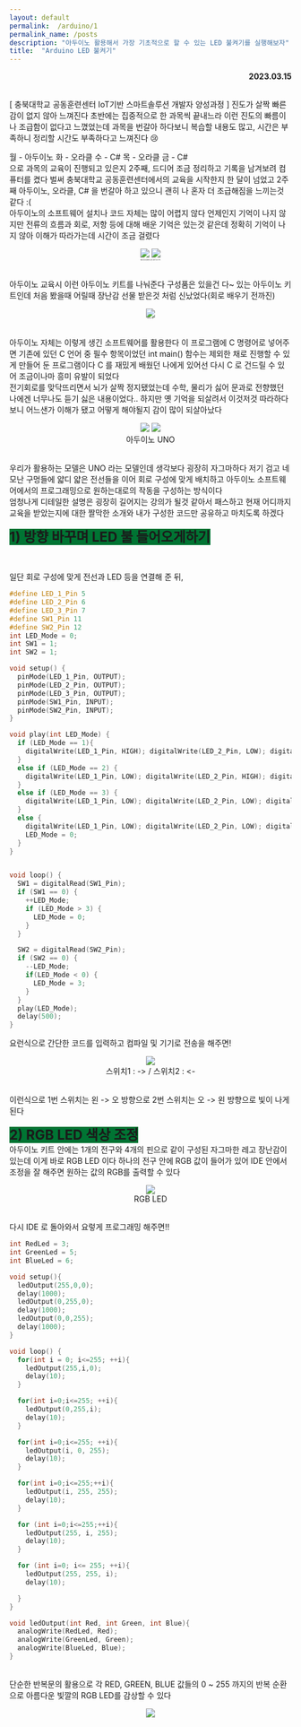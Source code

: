 ```yaml
---
layout: default
permalink:  /arduino/1
permalink_name: /posts
description: "아두이노 활용해서 가장 기초적으로 할 수 있는 LED 불켜기를 실행해보자"
title:  "Arduino LED 불켜기"
---
```



<p style="text-align:right; font-weight:bold;">2023.03.15</p>

<br>
[ 충북대학교 공동훈련센터 IoT기반 스마트솔루션 개발자 양성과정 ]
진도가 살짝 빠른감이 없지 않아 느껴진다
초반에는 집중적으로 한 과목씩 끝내느라
이런 진도의 빠름이나 조급함이 없다고 느꼈었는데
과목을 번갈아 하다보니 복습할 내용도 많고, 시간은 부족하니
정리할 시간도 부족하다고 느껴진다 😢
<br>


월 - 아두이노
화 - 오라클
수 - C#
목 - 오라클
금 - C#
<br>
​으로 과목의 교육이 진행되고 있은지 2주째,
드디어 조금 정리하고 기록을 남겨보려 컴퓨터를 켰다
벌써 충북대학교 공동훈련센터에서의 교육을 시작한지 한 달이 넘었고
2주째 아두이노, 오라클, C# 을 번갈아 하고 있으니
괜히 나 혼자 더 조급해짐을 느끼는것 같다 :(
<br>
​아두이노의 소프트웨어 설치나 코드 자체는 많이 어렵지 않다
언제인지 기억이 나지 않지만
전류의 흐름과 회로, 저항 등에 대해 배운 기억은 있는것 같은데
정확히 기억이 나지 않아 이해가 따라가는데 시간이 조금 걸렸다
<br>

<figure style="text-align:center">
<img class="image" src="../contents/imgs/arduino_1/1.jpg">
<img class="image" src="../contents/imgs/arduino_1/2.jpg">
<figcaption style="font-size:2px;">벌써 너덜너덜해진것 같은 내 아두이노 키트</figcaption>
</figure>

<br>
아두이노 교육시 이런 아두이노 키트를 나눠준다
구성품은 있을건 다~ 있는 아두이노 키트인데
처음 봤을때 어릴때 장난감 선물 받은것 처럼 신났었다(회로 배우기 전까진)
<br>
<figure style="text-align:center">
<img class="image" src="../contents/imgs/arduino_1/3.png">
<figcaption style="font-size:2px;">​아두이노 IDE</figcaption>
</figure>

<br>
아두이노 자체는 이렇게 생긴 소프트웨어를 활용한다
이 프로그램에 C 명령어로 넣어주면
기존에 있던 C 언어 중 필수 항목이었던 int main() 함수는 제외한 채로
진행할 수 있게 만들어 둔 프로그램이다
C 를 재밌게 배웠던 나에게 있어선 
다시 C 로 건드릴 수 있어 조금이나마 흥미 유발이 되었다
<br>
전기회로를 맞닥뜨리면서 뇌가 살짝 정지됐었는데
수학, 물리가 싫어 문과로 전향했던 나에겐
너무나도 듣기 싫은 내용이었다..
하지만 옛 기억을 되살려서 이것저것 따라하다 보니
어느샌가 이해가 됐고 어떻게 해야될지 감이 많이 되살아났다
<br>
<figure style="text-align:center">
<img class="image" src="../contents/imgs/arduino_1/4.jpg">
<img class="image" src="../contents/imgs/arduino_1/5.jpg">
<figcaption>아두이노 UNO</figcaption>
</figure>
<br>
우리가 활용하는 모델은 UNO 라는 모델인데
생각보다 굉장히 자그마하다
저기 검고 네모난 구멍들에 얇디 얇은 전선들을 이어
회로 구성에 맞게 배치하고
아두이노 소프트웨어에서의 프로그래밍으로
원하는대로의 작동을 구성하는 방식이다
<br>
엄청나게 디테일한 설명은 
굉장히 길어지는 강의가 될것 같아서 패스하고
현재 어디까지 교육을 받았는지에 대한 짤막한 소개와
내가 구성한 코드만 공유하고 마치도록 하겠다
<br>

<span style="font-weight:bold; font-size:24px; font-color:#ffd300; background-color:#007433">1) 방향 바꾸며 LED 불 들어오게하기</span>

​<br>

일단 회로 구성에 맞게 전선과 LED 등을 연결해 준 뒤,

```cpp
#define LED_1_Pin 5
#define LED_2_Pin 6
#define LED_3_Pin 7
#define SW1_Pin 11
#define SW2_Pin 12
int LED_Mode = 0;
int SW1 = 1;
int SW2 = 1;

void setup() {
  pinMode(LED_1_Pin, OUTPUT);
  pinMode(LED_2_Pin, OUTPUT);
  pinMode(LED_3_Pin, OUTPUT);
  pinMode(SW1_Pin, INPUT);
  pinMode(SW2_Pin, INPUT);
}

void play(int LED_Mode) {
  if (LED_Mode == 1){
    digitalWrite(LED_1_Pin, HIGH); digitalWrite(LED_2_Pin, LOW); digitalWrite(LED_3_Pin, LOW);
  }
  else if (LED_Mode == 2) {
    digitalWrite(LED_1_Pin, LOW); digitalWrite(LED_2_Pin, HIGH); digitalWrite(LED_3_Pin, LOW);
  }
  else if (LED_Mode == 3) {
    digitalWrite(LED_1_Pin, LOW); digitalWrite(LED_2_Pin, LOW); digitalWrite(LED_3_Pin, HIGH);
  }
  else {
    digitalWrite(LED_1_Pin, LOW); digitalWrite(LED_2_Pin, LOW); digitalWrite(LED_3_Pin, LOW);
    LED_Mode = 0;
  }
}


void loop() {
  SW1 = digitalRead(SW1_Pin);
  if (SW1 == 0) {
    ++LED_Mode;
    if (LED_Mode > 3) {
      LED_Mode = 0;
    }
  }

  SW2 = digitalRead(SW2_Pin);
  if (SW2 == 0) {
    --LED_Mode;
    if(LED_Mode < 0) {
      LED_Mode = 3;
    }
  }
  play(LED_Mode);
  delay(500);
}
```

요런식으로 간단한 코드를 입력하고
컴파일 및 기기로 전송을 해주면!
<br>
<figure style="text-align:center">
<img class="image" src="../contents/imgs/arduino_1/A3-9.gif">
<figcaption>스위치1 : ->  / 스위치2 : <-</figcaption>
</figure>

<br>
이런식으로 1번 스위치는 왼 -> 오 방향으로
2번 스위치는 오 -> 왼 방향으로 빛이 나게 된다
<br>

<span style="font-weight:bold; font-size:24px; font-color:#ffd300; background-color:#007433">​2) RGB LED 색상 조정</span>
<br>
​아두이노 키트 안에는 1개의 전구와 
4개의 핀으로 같이 구성된 자그마한 레고 장난감이 있는데
이게 바로 RGB LED 이다
하나의 전구 안에 RGB 값이 들어가 있어
IDE 안에서 조정을 잘 해주면 원하는 값의 RGB를 출력할 수 있다
<br>
<figure style="text-align:center">
<img class="image" src="../contents/imgs/arduino_1/6.jpg">
<figcaption>RGB LED</figcaption>
</figure>
<br>
다시 IDE 로 돌아와서
요렇게 프로그래밍 해주면!!
<br>

```cpp
int RedLed = 3;
int GreenLed = 5;
int BlueLed = 6;

void setup(){
  ledOutput(255,0,0);
  delay(1000);
  ledOutput(0,255,0);
  delay(1000);
  ledOutput(0,0,255);
  delay(1000);
}

void loop() {
  for(int i = 0; i<=255; ++i){
    ledOutput(255,i,0);
    delay(10);
  }

  for(int i=0;i<=255; ++i){
    ledOutput(0,255,i);
    delay(10);
  }

  for(int i=0;i<=255; ++i){
    ledOutput(i, 0, 255);
    delay(10);
  }

  for(int i=0;i<=255;++i){
    ledOutput(i, 255, 255);
    delay(10);
  }

  for (int i=0;i<=255;++i){
    ledOutput(255, i, 255);
    delay(10);
  }

  for (int i=0; i<= 255; ++i){
    ledOutput(255, 255, i);
    delay(10);

  }
}

void ledOutput(int Red, int Green, int Blue){
  analogWrite(RedLed, Red);
  analogWrite(GreenLed, Green);
  analogWrite(BlueLed, Blue);
}
```
<br>
단순한 반복문의 활용으로
각 RED, GREEN, BLUE 값들의 0 ~ 255 까지의 반복 순환으로
아름다운 빛깔의 RGB LED를 감상할 수 있다

<figure style="text-align:center">
<img class="image" src="../contents/imgs/arduino_1/7.gif">
</figure>

​

​

